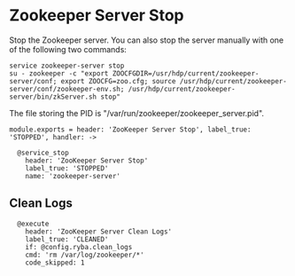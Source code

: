 
# Zookeeper Server Stop

Stop the Zookeeper server. You can also stop the server manually with one of
the following two commands:

```
service zookeeper-server stop
su - zookeeper -c "export ZOOCFGDIR=/usr/hdp/current/zookeeper-server/conf; export ZOOCFG=zoo.cfg; source /usr/hdp/current/zookeeper-server/conf/zookeeper-env.sh; /usr/hdp/current/zookeeper-server/bin/zkServer.sh stop"
```

The file storing the PID is "/var/run/zookeeper/zookeeper_server.pid".

    module.exports = header: 'ZooKeeper Server Stop', label_true: 'STOPPED', handler: ->

      @service_stop
        header: 'ZooKeeper Server Stop'
        label_true: 'STOPPED'
        name: 'zookeeper-server'

## Clean Logs

      @execute
        header: 'ZooKeeper Server Clean Logs'
        label_true: 'CLEANED'
        if: @config.ryba.clean_logs
        cmd: 'rm /var/log/zookeeper/*'
        code_skipped: 1
